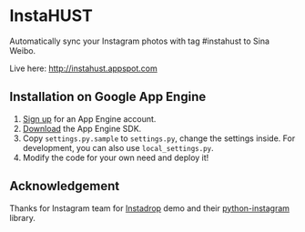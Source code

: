 InstaHUST
====================
Automatically sync your Instagram photos with tag #instahust to Sina Weibo.

Live here: <http://instahust.appspot.com>

Installation on Google App Engine
---------------------------------
1. [Sign up](https://appengine.google.com/) for an App Engine account.
2. [Download](http://code.google.com/appengine/downloads.html) the App Engine SDK.
3. Copy `settings.py.sample` to `settings.py`, change the settings inside. For development, you can also use `local_settings.py`.
4. Modify the code for your own need and deploy it!

Acknowledgement
---------
Thanks for Instagram team for [Instadrop](https://github.com/Instagram/Instadrop) demo and their [python-instagram](https://github.com/Instagram/python-instagram) library.
